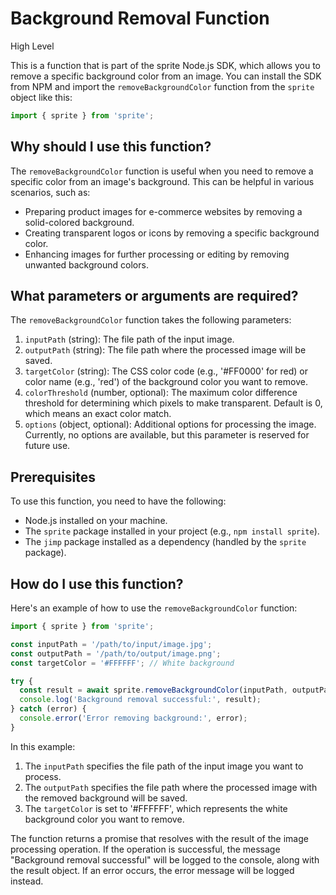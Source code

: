 
  
  # **Background Removal Function**

High Level

This is a function that is part of the sprite Node.js SDK, which allows you to remove a specific background color from an image. You can install the SDK from NPM and import the `removeBackgroundColor` function from the `sprite` object like this:

```javascript
import { sprite } from 'sprite';
```

## Why should I use this function?

The `removeBackgroundColor` function is useful when you need to remove a specific color from an image's background. This can be helpful in various scenarios, such as:

- Preparing product images for e-commerce websites by removing a solid-colored background.
- Creating transparent logos or icons by removing a specific background color.
- Enhancing images for further processing or editing by removing unwanted background colors.

## What parameters or arguments are required?

The `removeBackgroundColor` function takes the following parameters:

1. `inputPath` (string): The file path of the input image.
2. `outputPath` (string): The file path where the processed image will be saved.
3. `targetColor` (string): The CSS color code (e.g., '#FF0000' for red) or color name (e.g., 'red') of the background color you want to remove.
4. `colorThreshold` (number, optional): The maximum color difference threshold for determining which pixels to make transparent. Default is 0, which means an exact color match.
5. `options` (object, optional): Additional options for processing the image. Currently, no options are available, but this parameter is reserved for future use.

## Prerequisites

To use this function, you need to have the following:

- Node.js installed on your machine.
- The `sprite` package installed in your project (e.g., `npm install sprite`).
- The `jimp` package installed as a dependency (handled by the `sprite` package).

## How do I use this function?

Here's an example of how to use the `removeBackgroundColor` function:

```javascript
import { sprite } from 'sprite';

const inputPath = '/path/to/input/image.jpg';
const outputPath = '/path/to/output/image.png';
const targetColor = '#FFFFFF'; // White background

try {
  const result = await sprite.removeBackgroundColor(inputPath, outputPath, targetColor);
  console.log('Background removal successful:', result);
} catch (error) {
  console.error('Error removing background:', error);
}
```

In this example:

1. The `inputPath` specifies the file path of the input image you want to process.
2. The `outputPath` specifies the file path where the processed image with the removed background will be saved.
3. The `targetColor` is set to '#FFFFFF', which represents the white background color you want to remove.

The function returns a promise that resolves with the result of the image processing operation. If the operation is successful, the message "Background removal successful" will be logged to the console, along with the result object. If an error occurs, the error message will be logged instead.
  
  